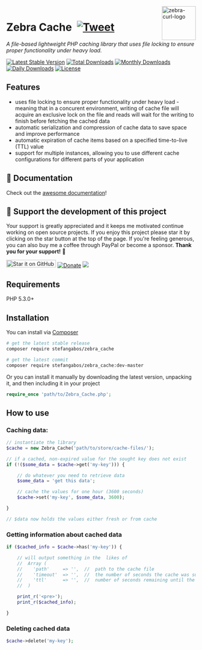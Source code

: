 <img src="https://github.com/stefangabos/zebrajs/blob/master/docs/images/logo.png" alt="zebra-curl-logo" align="right" width="90">

# Zebra Cache &nbsp;[![Tweet](https://img.shields.io/twitter/url/http/shields.io.svg?style=social)](https://twitter.com/intent/tweet?text=A+simple,+file+based,+lightweight+PHP+library+for+caching+data&url=https://github.com/stefangabos/Zebra_Cache&via=stefangabos&hashtags=php,cache)

*A file-based lightweight PHP caching library that uses file locking to ensure proper functionality under heavy load.*

[![Latest Stable Version](https://poser.pugx.org/stefangabos/zebra_cache/v/stable)](https://packagist.org/packages/stefangabos/zebra_cache) [![Total Downloads](https://poser.pugx.org/stefangabos/zebra_cache/downloads)](https://packagist.org/packages/stefangabos/zebra_cache) [![Monthly Downloads](https://poser.pugx.org/stefangabos/zebra_cache/d/monthly)](https://packagist.org/packages/stefangabos/zebra_cache) [![Daily Downloads](https://poser.pugx.org/stefangabos/zebra_cache/d/daily)](https://packagist.org/packages/stefangabos/zebra_cache) [![License](https://poser.pugx.org/stefangabos/zebra_cache/license)](https://packagist.org/packages/stefangabos/zebra_cache)

## Features

- uses file locking to ensure proper functionality under heavy load - meaning that in a concurent environment, writing of cache file will acquire an exclusive lock on the file and reads will wait for the writing to finish before fetching the cached data
- automatic serialization and compression of cache data to save space and improve performance
- automatic expiration of cache items based on a specified time-to-live (TTL) value
- support for multiple instances, allowing you to use different cache configurations for different parts of your application

## :notebook_with_decorative_cover: Documentation

Check out the [awesome documentation](https://stefangabos.github.io/Zebra_Cache/Zebra_Cache/Zebra_Cache.html)!

## 🎂 Support the development of this project

Your support is greatly appreciated and it keeps me motivated continue working on open source projects. If you enjoy this project please star it by clicking on the star button at the top of the page. If you're feeling generous, you can also buy me a coffee through PayPal or become a sponsor.
**Thank you for your support!** 🎉


[<img src="https://img.shields.io/github/stars/stefangabos/zebra_cache?color=green&label=star%20it%20on%20GitHub" width="132" height="20" alt="Star it on GitHub">](https://github.com/stefangabos/Zebra_Cache) [![Donate](https://img.shields.io/badge/Donate-PayPal-green.svg)](https://www.paypal.com/cgi-bin/webscr?cmd=_s-xclick&hosted_button_id=W6MCFT65DRN64) [<img src="https://img.shields.io/badge/-Sponsor-fafbfc?logo=GitHub%20Sponsors">](https://github.com/sponsors/stefangabos)


## Requirements

PHP 5.3.0+

## Installation

You can install via [Composer](https://packagist.org/packages/stefangabos/zebra_cache)

```bash
# get the latest stable release
composer require stefangabos/zebra_cache

# get the latest commit
composer require stefangabos/zebra_cache:dev-master
```

Or you can install it manually by downloading the latest version, unpacking it, and then including it in your project

```php
require_once 'path/to/Zebra_Cache.php';
```

## How to use

### Caching data:

```php
// instantiate the library
$cache = new Zebra_Cache('path/to/store/cache-files/');

// if a cached, non-expired value for the sought key does not exist
if (!($some_data = $cache->get('my-key'))) {

    // do whatever you need to retrieve data
    $some_data = 'get this data';

    // cache the values for one hour (3600 seconds)
    $cache->set('my-key', $some_data, 3600);

}

// $data now holds the values either fresh or from cache
```


### Getting information about cached data

```php
if ($cached_info = $cache->has('my-key')) {

    // will output something in the  likes of
    //  Array (
    //    'path'     => '',  //  path to the cache file
    //    'timeout'  => '',  //  the number of seconds the cache was supposed to be valid
    //    'ttl'      => '',  //  number of seconds remaining until the cache expires
    //  )

    print_r('<pre>');
    print_r($cached_info);

}
```

### Deleting cached data

```php
$cache->delete('my-key');
```
